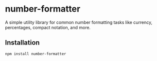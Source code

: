 # number-formatter

A simple utility library for common number formatting tasks like currency, percentages, compact notation, and more.

## Installation

```bash
npm install number-formatter

